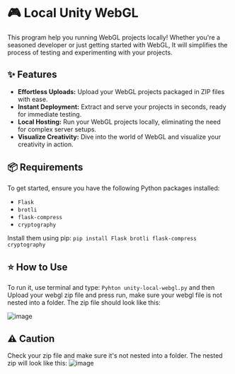 # 🎮 Local Unity WebGL

This program help you running WebGL projects locally! Whether you're a seasoned developer or just getting started with WebGL, It will simplifies the process of testing and experimenting with your projects.

## ✨ Features

- **Effortless Uploads:** Upload your WebGL projects packaged in ZIP files with ease.
- **Instant Deployment:** Extract and serve your projects in seconds, ready for immediate testing.
- **Local Hosting:** Run your WebGL projects locally, eliminating the need for complex server setups.
- **Visualize Creativity:** Dive into the world of WebGL and visualize your creativity in action.

## 📦 Requirements

To get started, ensure you have the following Python packages installed:
- `Flask`
- `brotli`
- `flask-compress`
- `cryptography`

Install them using pip:
```pip install Flask brotli flask-compress cryptography```


## ⭐ How to Use
To run it, use terminal and type:
```Pyhton unity-local-webgl.py```
and then Upload your webgl zip file and press run, make sure your webgl file is not nested into a folder. The zip file should look like this:

![image](https://github.com/BobbyRafael31/local-webgl-unity-py/assets/134128710/85f591bf-3994-4832-9a6b-38353cae6137)



## ⚠️ Caution
Check your zip file and make sure it's not nested into a folder. The nested zip will look like this:
![image](https://github.com/BobbyRafael31/local-webgl-unity-py/assets/134128710/d6801ba2-80b7-4335-8390-f22043095db6)



